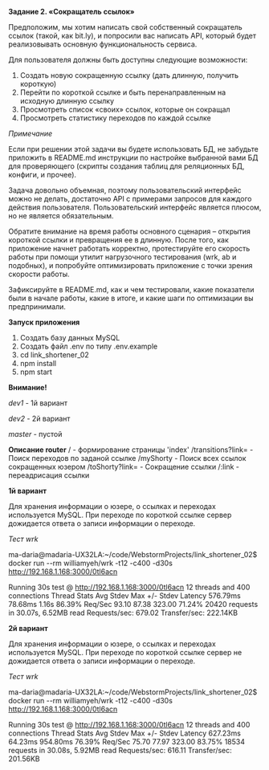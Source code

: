 **Задание 2. «Сокращатель ссылок»**

Предположим, мы хотим написать свой собственный сокращатель ссылок (такой,
как bit.ly), и попросили вас написать API, который будет реализовывать
основную функциональность сервиса.

Для пользователя должны быть доступны следующие возможности:
1. Создать новую сокращенную ссылку (дать длинную, получить короткую)
2. Перейти по короткой ссылке и быть перенаправленным на исходную длинную ссылку
3. Просмотреть список «своих» ссылок, которые он сокращал
4. Просмотреть статистику переходов по каждой ссылке
 

*Примечание*

Если при решении этой задачи вы будете использовать БД, не забудьте приложить
в README.md инструкции по настройке выбранной вами БД для проверяющего (скрипты
создания таблиц для реляционных БД, конфиги, и прочее).

Задача довольно объемная, поэтому пользовательский интерфейс можно не делать, достаточно API с примерами запросов для каждого действия пользователя.
Пользовательский интерфейс является плюсом, но не является обязательным.

Обратите внимание на время работы основного сценария – открытия короткой ссылки
и превращения ее в длинную. После того, как приложение начнет работать корректно,
протестируйте его скорость работы при помощи утилит нагрузочного тестирования
(wrk, ab и подобных), и попробуйте оптимизировать приложение с точки зрения
скорости работы.

Зафиксируйте в README.md, как и чем тестировали, какие показатели были в начале
работы, какие в итоге, и какие шаги по оптимизации вы предпринимали.

**Запуск приложения**
1) Создать базу данных MySQL
2) Создать файл .env по типу .env.example
2) cd link_shortener_02
3) npm install
4) npm start

**Внимание!** 

*dev1* - 1й вариант

*dev2* - 2й вариант

*master* - пустой

**Описание router**
/ - формирование страницы 'index'
/transitions?link= - Поиск переходов по заданой ссылке
/myShorty - Поиск всех ссылок сокращенных юзером
/toShorty?link= - Сокращение ссылки 
/:link - переадрисация ссылки


**1й вариант**

Для хранения информации о юзере, о ссылках и переходах используется MySQL.
При переходе по короткой ссылке сервер дожидается ответа о записи информации о переходе.

*Тест wrk*

ma-daria@madaria-UX32LA:~/code/WebstormProjects/link_shortener_02$ docker run --rm williamyeh/wrk -t12 -c400 -d30s  http://192.168.1.168:3000/0tl6acn

Running 30s test @ http://192.168.1.168:3000/0tl6acn
  12 threads and 400 connections
  Thread Stats   Avg      Stdev     Max   +/- Stdev
    Latency   576.79ms   78.68ms   1.16s    86.39%
    Req/Sec    93.10     87.38   323.00     71.24%
  20420 requests in 30.07s, 6.52MB read
Requests/sec:    679.02
Transfer/sec:    222.14KB


**2й вариант**

Для хранения информации о юзере, о ссылках и переходах используется MySQL.
При переходе по короткой ссылке сервер не дожидается ответа о записи информации о переходе.

*Тест wrk*

ma-daria@madaria-UX32LA:~/code/WebstormProjects/link_shortener_02$ docker run --rm williamyeh/wrk -t12 -c400 -d30s  http://192.168.1.168:3000/0tl6acn

Running 30s test @ http://192.168.1.168:3000/0tl6acn
  12 threads and 400 connections
  Thread Stats   Avg      Stdev     Max   +/- Stdev
    Latency   627.23ms   64.23ms 954.80ms   76.39%
    Req/Sec    75.70     77.97   323.00     83.75%
  18534 requests in 30.08s, 5.92MB read
Requests/sec:    616.11
Transfer/sec:    201.56KB

